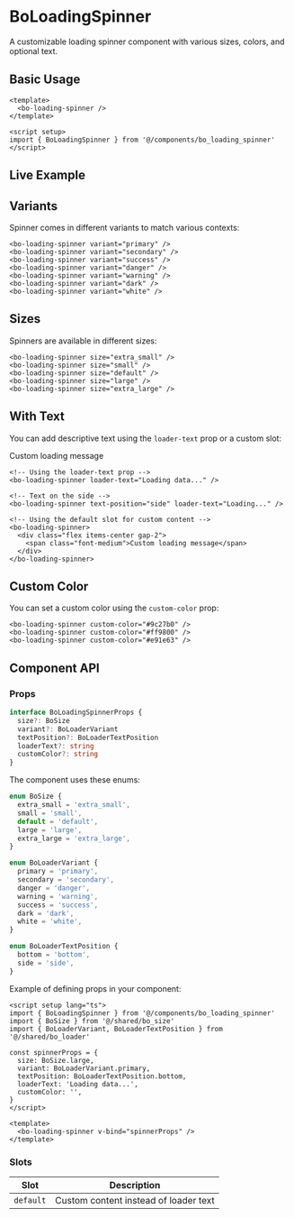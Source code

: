 # BoLoadingSpinner

A customizable loading spinner component with various sizes, colors, and optional text.

## Basic Usage

```vue
<template>
  <bo-loading-spinner />
</template>

<script setup>
import { BoLoadingSpinner } from '@/components/bo_loading_spinner'
</script>
```

## Live Example

<script setup>
import { BoSize } from '@/shared';
import { BoLoadingSpinner } from '@/components/bo_loading_spinner';
import { BoLoaderVariant, BoLoaderTextPosition } from '@/shared/bo_loader';
</script>

<div class="flex flex-wrap gap-8">
  <bo-loading-spinner />
  <bo-loading-spinner loader-text="Loading..." />
  <bo-loading-spinner variant="success" />
  <bo-loading-spinner variant="danger" />
  <bo-loading-spinner variant="warning" />
</div>

## Variants

Spinner comes in different variants to match various contexts:

<div class="flex flex-wrap gap-8 my-4">
  <bo-loading-spinner variant="primary" loader-text="Primary" />
  <bo-loading-spinner variant="secondary" loader-text="Secondary" />
  <bo-loading-spinner variant="success" loader-text="Success" />
  <bo-loading-spinner variant="danger" loader-text="Danger" />
  <bo-loading-spinner variant="warning" loader-text="Warning" />
  <bo-loading-spinner variant="dark" loader-text="Dark" />
  <bo-loading-spinner variant="white" class="bg-gray-800 p-2" loader-text="White" />
</div>

```vue
<bo-loading-spinner variant="primary" />
<bo-loading-spinner variant="secondary" />
<bo-loading-spinner variant="success" />
<bo-loading-spinner variant="danger" />
<bo-loading-spinner variant="warning" />
<bo-loading-spinner variant="dark" />
<bo-loading-spinner variant="white" />
```

## Sizes

Spinners are available in different sizes:

<div class="flex items-center gap-8 my-4">
  <bo-loading-spinner size="extra_small" />
  <bo-loading-spinner size="small" />
  <bo-loading-spinner size="default" />
  <bo-loading-spinner size="large" />
  <bo-loading-spinner size="extra_large" />
</div>

```vue
<bo-loading-spinner size="extra_small" />
<bo-loading-spinner size="small" />
<bo-loading-spinner size="default" />
<bo-loading-spinner size="large" />
<bo-loading-spinner size="extra_large" />
```

## With Text

You can add descriptive text using the `loader-text` prop or a custom slot:

<div class="flex flex-col gap-4 my-4">
  <bo-loading-spinner loader-text="Loading data..." />
  
  <bo-loading-spinner text-position="side" loader-text="Loading..." />
  
  <bo-loading-spinner>
    <div class="flex items-center gap-2">
      <span class="font-medium">Custom loading message</span>
    </div>
  </bo-loading-spinner>
</div>

```vue
<!-- Using the loader-text prop -->
<bo-loading-spinner loader-text="Loading data..." />

<!-- Text on the side -->
<bo-loading-spinner text-position="side" loader-text="Loading..." />

<!-- Using the default slot for custom content -->
<bo-loading-spinner>
  <div class="flex items-center gap-2">
    <span class="font-medium">Custom loading message</span>
  </div>
</bo-loading-spinner>
```

## Custom Color

You can set a custom color using the `custom-color` prop:

<div class="flex gap-8 my-4">
  <bo-loading-spinner custom-color="#9c27b0" />
  <bo-loading-spinner custom-color="#ff9800" />
  <bo-loading-spinner custom-color="#e91e63" />
</div>

```vue
<bo-loading-spinner custom-color="#9c27b0" />
<bo-loading-spinner custom-color="#ff9800" />
<bo-loading-spinner custom-color="#e91e63" />
```

## Component API

### Props

```ts
interface BoLoadingSpinnerProps {
  size?: BoSize
  variant?: BoLoaderVariant
  textPosition?: BoLoaderTextPosition
  loaderText?: string
  customColor?: string
}
```

The component uses these enums:

```ts
enum BoSize {
  extra_small = 'extra_small',
  small = 'small',
  default = 'default',
  large = 'large',
  extra_large = 'extra_large',
}

enum BoLoaderVariant {
  primary = 'primary',
  secondary = 'secondary',
  danger = 'danger',
  warning = 'warning',
  success = 'success',
  dark = 'dark',
  white = 'white',
}

enum BoLoaderTextPosition {
  bottom = 'bottom',
  side = 'side',
}
```

Example of defining props in your component:

```vue
<script setup lang="ts">
import { BoLoadingSpinner } from '@/components/bo_loading_spinner'
import { BoSize } from '@/shared/bo_size'
import { BoLoaderVariant, BoLoaderTextPosition } from '@/shared/bo_loader'

const spinnerProps = {
  size: BoSize.large,
  variant: BoLoaderVariant.primary,
  textPosition: BoLoaderTextPosition.bottom,
  loaderText: 'Loading data...',
  customColor: '',
}
</script>

<template>
  <bo-loading-spinner v-bind="spinnerProps" />
</template>
```

### Slots

| Slot      | Description                           |
| --------- | ------------------------------------- |
| `default` | Custom content instead of loader text |
